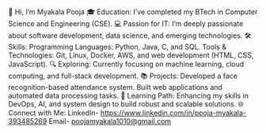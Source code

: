 👋 Hi, I’m Myakala Pooja
🎓 Education: I’ve completed my BTech in Computer Science and Engineering (CSE).
💻 Passion for IT: I’m deeply passionate about software development, data science, and emerging technologies.
🛠️ Skills:
Programming Languages: Python, Java, C, and SQL.
Tools & Technologies: Git, Linux, Docker, AWS, and web development (HTML, CSS, JavaScript).
🔍 Exploring: Currently focusing on machine learning, cloud computing, and full-stack development.
📚 Projects:
Developed a face recognition-based attendance system.
Built web applications and automated data processing tasks.
🌱 Learning Path: Enhancing my skills in DevOps, AI, and system design to build robust and scalable solutions.
🌐 Connect with Me:
LinkedIn- https://www.linkedin.com/in/pooja-myakala-393485269
Email- poojamyakala1010@gmail.com


